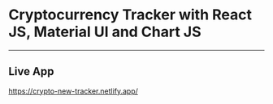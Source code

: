 # Cryptocurrency Tracker with React JS, Material UI and Chart JS

--- 

## Live App

https://crypto-new-tracker.netlify.app/
